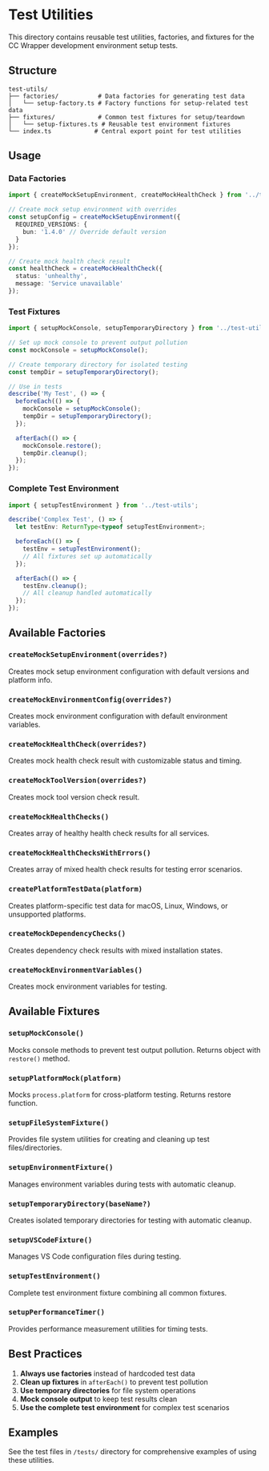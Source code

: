 # Test Utilities

This directory contains reusable test utilities, factories, and fixtures for the
CC Wrapper development environment setup tests.

## Structure

```
test-utils/
├── factories/           # Data factories for generating test data
│   └── setup-factory.ts # Factory functions for setup-related test data
├── fixtures/            # Common test fixtures for setup/teardown
│   └── setup-fixtures.ts # Reusable test environment fixtures
└── index.ts            # Central export point for test utilities
```

## Usage

### Data Factories

```typescript
import { createMockSetupEnvironment, createMockHealthCheck } from '../test-utils';

// Create mock setup environment with overrides
const setupConfig = createMockSetupEnvironment({
  REQUIRED_VERSIONS: {
    bun: '1.4.0' // Override default version
  }
});

// Create mock health check result
const healthCheck = createMockHealthCheck({
  status: 'unhealthy',
  message: 'Service unavailable'
});
```

### Test Fixtures

```typescript
import { setupMockConsole, setupTemporaryDirectory } from '../test-utils';

// Set up mock console to prevent output pollution
const mockConsole = setupMockConsole();

// Create temporary directory for isolated testing
const tempDir = setupTemporaryDirectory();

// Use in tests
describe('My Test', () => {
  beforeEach(() => {
    mockConsole = setupMockConsole();
    tempDir = setupTemporaryDirectory();
  });

  afterEach(() => {
    mockConsole.restore();
    tempDir.cleanup();
  });
});
```

### Complete Test Environment

```typescript
import { setupTestEnvironment } from '../test-utils';

describe('Complex Test', () => {
  let testEnv: ReturnType<typeof setupTestEnvironment>;

  beforeEach(() => {
    testEnv = setupTestEnvironment();
    // All fixtures set up automatically
  });

  afterEach(() => {
    testEnv.cleanup();
    // All cleanup handled automatically
  });
});
```

## Available Factories

### `createMockSetupEnvironment(overrides?)`

Creates mock setup environment configuration with default versions and platform
info.

### `createMockEnvironmentConfig(overrides?)`

Creates mock environment configuration with default environment variables.

### `createMockHealthCheck(overrides?)`

Creates mock health check result with customizable status and timing.

### `createMockToolVersion(overrides?)`

Creates mock tool version check result.

### `createMockHealthChecks()`

Creates array of healthy health check results for all services.

### `createMockHealthChecksWithErrors()`

Creates array of mixed health check results for testing error scenarios.

### `createPlatformTestData(platform)`

Creates platform-specific test data for macOS, Linux, Windows, or unsupported
platforms.

### `createMockDependencyChecks()`

Creates dependency check results with mixed installation states.

### `createMockEnvironmentVariables()`

Creates mock environment variables for testing.

## Available Fixtures

### `setupMockConsole()`

Mocks console methods to prevent test output pollution. Returns object with
`restore()` method.

### `setupPlatformMock(platform)`

Mocks `process.platform` for cross-platform testing. Returns restore function.

### `setupFileSystemFixture()`

Provides file system utilities for creating and cleaning up test
files/directories.

### `setupEnvironmentFixture()`

Manages environment variables during tests with automatic cleanup.

### `setupTemporaryDirectory(baseName?)`

Creates isolated temporary directories for testing with automatic cleanup.

### `setupVSCodeFixture()`

Manages VS Code configuration files during testing.

### `setupTestEnvironment()`

Complete test environment fixture combining all common fixtures.

### `setupPerformanceTimer()`

Provides performance measurement utilities for timing tests.

## Best Practices

1. **Always use factories** instead of hardcoded test data
2. **Clean up fixtures** in `afterEach()` to prevent test pollution
3. **Use temporary directories** for file system operations
4. **Mock console output** to keep test results clean
5. **Use the complete test environment** for complex test scenarios

## Examples

See the test files in `/tests/` directory for comprehensive examples of using
these utilities.
